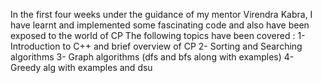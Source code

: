 In the first four weeks under the guidance of my mentor Virendra Kabra, I have learnt and implemented some fascinating code and also have been exposed to the world of CP
The following topics have been covered :
1- Introduction to C++ and brief overview of CP
2- Sorting and Searching algorithms
3- Graph algorithms (dfs and bfs along with examples)
4- Greedy alg with examples and dsu

